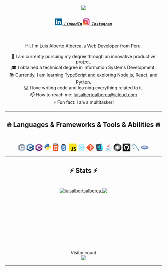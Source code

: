 <h1 align="center">
  <a href="https://git.io/typing-svg">
    <img src="https://readme-typing-svg.herokuapp.com/?lines=Hello,+¡There!+👋;This+is+Luis+ALBERCA...;¡Nice+to+meet+you!&center=true&size=30">
  </a>
</h1>

<h5 align="center">
  <code><a href="https://www.linkedin.com/in/luisalbertoalberca/" title="LinkedIn Profile"><img width="22" src="images/linkedin.svg"> LinkedIn</a></code>
  <code><a href="https://www.instagram.com/luis_itunes/" title="Instagram Profile"><img width="22" src="images/instagram.svg"> Instagram</a></code>
</h5>
<br>
<p align="center">
  Hi, I'm Luis Alberto Alberca, a Web Developer from Peru.
  <br>
  <br>
  🔬 I am currently pursuing my degree through an innovative productive project.
  <br>
  🎓 I obtained a technical degree in Information Systems Development.
  <br>
  📚 Currently, I am learning TypeScript and exploring Node.js, React, and Python.
  <br>
  💻 I love writing code and learning everything related to it.
  <br>
  📫 How to reach me: <a href="mailto:luisalbertoalberca@icloud.com">luisalbertoalberca@icloud.com</a>
  <br>
  ⚡ Fun fact: I am a multitasker!
</p>

<hr>
<h2 align="center">🔥 Languages & Frameworks & Tools & Abilities 🔥</h2>
<br>
<p align="center">
  <code><img title="C" height="25" src="images/c.svg"></code>
  <code><img title="C++" height="25" src="images/cpp.svg"></code>
  <code><img title="C#" height="25" src="images/cSharp.svg"></code>
  <code><img title="Python" height="25" src="images/python-original.svg"></code>
  <code><img title="HTML5" height="25" src="images/html5.svg"></code>
  <code><img title="CSS" height="25" src="images/css.svg"></code>
  <code><img title="JavaScript" height="25" src="images/javascript.svg"></code>
  <code><img title="React" height="25" src="images/react-original.svg"></code>
  <code><img title="Git" height="25" src="images/git-original.svg"></code>
  <code><img title="Visual Studio Code" height="25" src="images/vscode.png"></code>
  <code><img title="Java" height="25" src="images/java-original.svg"></code>
  <code><img title="JSON" height="25" src="images/json.svg"></code>
  <code><img title="GitHub" height="25" src="images/github.svg"></code>
  <code><img title="MySQL" height="25" src="images/mysql.svg"></code>
  <code><img title="PHP" height="25" src="images/php.svg"></code>
  </p>
<hr>

<h2 align="center">⚡ Stats ⚡</h2>
<br>
<div align="center">
  <a href="https://github.com/denvercoder1/github-readme-streak-stats" title="Go to Source">
    <img align="center" width=390 src="https://streak-stats.demolab.com/?user=luisalbertoalberca&theme=react&border=61dafb&hide_border=true" alt="luisalbertoalberca" />
  </a>
  <a href="https://github.com/anuraghazra/github-readme-stats" title="Go to Source">
    <img align="center" width=390 src="https://github-readme-stats.vercel.app/api?username=luisalbertoalberca&show_icons=true&theme=react&border_color=61dafb&hide_border=true" />
  </a>
</div>

<br><br><br><br><br><br><br><br><br>

<p align="center">
  Visitor count
  <br>
  <img src="https://profile-counter.glitch.me/luisalbertoalberca/count.svg" />
</p> 

<hr>
